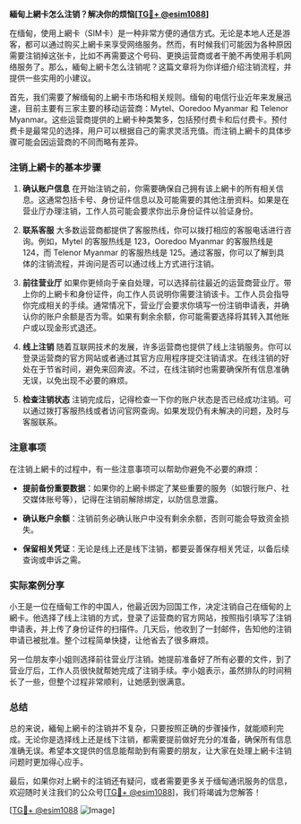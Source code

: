 **緬甸上網卡怎么注销？解决你的烦恼[[TG💪+ @esim1088](https://t.me/s/esim1088)]**

在缅甸，使用上網卡（SIM卡）是一种非常方便的通信方式。无论是本地人还是游客，都可以通过购买上網卡来享受网络服务。然而，有时候我们可能因为各种原因需要注销掉这张卡，比如不再需要这个号码、更换运营商或者干脆不再使用手机网络服务了。那么，緬甸上網卡怎么注销呢？这篇文章将为你详细介绍注销流程，并提供一些实用的小建议。

首先，我们需要了解缅甸的上網卡市场和相关规则。缅甸的电信行业近年来发展迅速，目前主要有三家主要的移动运营商：Mytel、Ooredoo Myanmar 和 Telenor Myanmar。这些运营商提供的上網卡种类繁多，包括预付费卡和后付费卡。预付费卡是最常见的选择，用户可以根据自己的需求灵活充值。而注销上網卡的具体步骤可能会因运营商的不同而略有差异。

### 注销上網卡的基本步骤

1. **确认账户信息**
   在开始注销之前，你需要确保自己拥有该上網卡的所有相关信息。这通常包括卡号、身份证件信息以及可能需要的其他注册资料。如果是在营业厅办理注销，工作人员可能会要求你出示身份证件以验证身份。

2. **联系客服**
   大多数运营商都提供了客服热线，你可以拨打相应的客服电话进行咨询。例如，Mytel 的客服热线是 123，Ooredoo Myanmar 的客服热线是 124，而 Telenor Myanmar 的客服热线是 125。通过客服，你可以了解到具体的注销流程，并询问是否可以通过线上方式进行注销。

3. **前往营业厅**
   如果你更倾向于亲自处理，可以选择前往最近的运营商营业厅。带上你的上網卡和身份证件，向工作人员说明你需要注销该卡。工作人员会指导你完成相关的手续。通常情况下，营业厅会要求你填写一份注销申请表，并确认你的账户余额是否为零。如果有剩余余额，你可能需要选择将其转入其他账户或以现金形式退还。

4. **线上注销**
   随着互联网技术的发展，许多运营商也提供了线上注销服务。你可以登录运营商的官方网站或者通过其官方应用程序提交注销请求。在线注销的好处在于节省时间，避免来回奔波。不过，在线注销时也需要确保所有信息准确无误，以免出现不必要的麻烦。

5. **检查注销状态**
   注销完成后，记得检查一下你的账户状态是否已经成功注销。可以通过拨打客服热线或者访问官网查询。如果发现仍有未解决的问题，及时与客服联系。

### 注意事项

在注销上網卡的过程中，有一些注意事项可以帮助你避免不必要的麻烦：

- **提前备份重要数据**：如果你的上網卡绑定了某些重要的服务（如银行账户、社交媒体账号等），记得在注销前解除绑定，以防信息泄露。
  
- **确认账户余额**：注销前务必确认账户中没有剩余余额，否则可能会导致资金损失。

- **保留相关凭证**：无论是线上还是线下注销，都要妥善保存相关凭证，以备后续查询或申诉之需。

### 实际案例分享

小王是一位在缅甸工作的中国人，他最近因为回国工作，决定注销自己在缅甸的上網卡。他选择了线上注销的方式，登录了运营商的官方网站，按照指引填写了注销申请表，并上传了身份证件的扫描件。几天后，他收到了一封邮件，告知他的注销申请已被批准。整个过程简单快捷，让他省去了很多麻烦。

另一位朋友李小姐则选择前往营业厅注销。她提前准备好了所有必要的文件，到了营业厅后，工作人员很快就帮她完成了注销手续。李小姐表示，虽然排队的时间稍长了一些，但整个过程非常顺利，让她感到很满意。

### 总结

总的来说，緬甸上網卡的注销并不复杂，只要按照正确的步骤操作，就能顺利完成。无论你是选择线上还是线下注销，都需要提前做好充分的准备，确保所有信息准确无误。希望本文提供的信息能帮助到有需要的朋友，让大家在处理上網卡注销问题时更加得心应手。

最后，如果你对上網卡的注销还有疑问，或者需要更多关于缅甸通讯服务的信息，欢迎随时关注我们的公众号[[TG💪+ @esim1088](https://t.me/s/esim1088)]，我们将竭诚为您解答！ 

[[TG💪+ @esim1088](https://t.me/s/esim1088) ![Image](https://i.postimg.cc/4NQfJmqS/Snipaste-2025-05-13-00-14-12.png)]